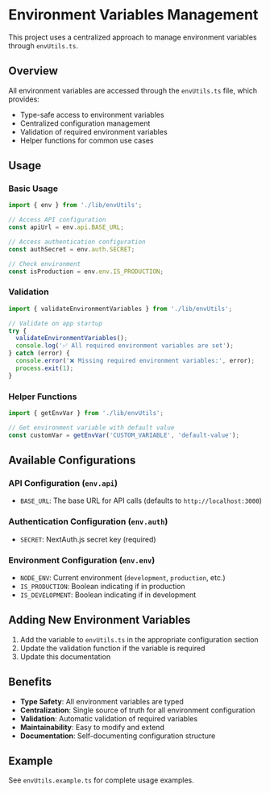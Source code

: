 # Environment Variables Management

This project uses a centralized approach to manage environment variables through `envUtils.ts`.

## Overview

All environment variables are accessed through the `envUtils.ts` file, which provides:
- Type-safe access to environment variables
- Centralized configuration management
- Validation of required environment variables
- Helper functions for common use cases

## Usage

### Basic Usage

```typescript
import { env } from './lib/envUtils';

// Access API configuration
const apiUrl = env.api.BASE_URL;

// Access authentication configuration
const authSecret = env.auth.SECRET;

// Check environment
const isProduction = env.env.IS_PRODUCTION;
```

### Validation

```typescript
import { validateEnvironmentVariables } from './lib/envUtils';

// Validate on app startup
try {
  validateEnvironmentVariables();
  console.log('✅ All required environment variables are set');
} catch (error) {
  console.error('❌ Missing required environment variables:', error);
  process.exit(1);
}
```

### Helper Functions

```typescript
import { getEnvVar } from './lib/envUtils';

// Get environment variable with default value
const customVar = getEnvVar('CUSTOM_VARIABLE', 'default-value');
```

## Available Configurations

### API Configuration (`env.api`)
- `BASE_URL`: The base URL for API calls (defaults to `http://localhost:3000`)

### Authentication Configuration (`env.auth`)
- `SECRET`: NextAuth.js secret key (required)

### Environment Configuration (`env.env`)
- `NODE_ENV`: Current environment (`development`, `production`, etc.)
- `IS_PRODUCTION`: Boolean indicating if in production
- `IS_DEVELOPMENT`: Boolean indicating if in development

## Adding New Environment Variables

1. Add the variable to `envUtils.ts` in the appropriate configuration section
2. Update the validation function if the variable is required
3. Update this documentation

## Benefits

- **Type Safety**: All environment variables are typed
- **Centralization**: Single source of truth for all environment configuration
- **Validation**: Automatic validation of required variables
- **Maintainability**: Easy to modify and extend
- **Documentation**: Self-documenting configuration structure

## Example

See `envUtils.example.ts` for complete usage examples. 